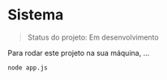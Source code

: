 <h1>Sistema</h1>

> Status do projeto: Em desenvolvimento

Para rodar este projeto na sua máquina, ...

```
node app.js
```
